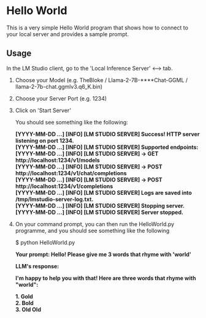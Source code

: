 # Hello World

This is a very simple Hello World program that shows how to connect to your local server and provides a sample prompt.

## Usage

In the LM Studio client, go to the 'Local Inference Server' <--> tab.

1. Choose your Model (e.g. TheBloke / Llama-2-7B-****Chat-GGML / llama-2-7b-chat.ggmlv3.q6_K.bin)
2. Choose your Server Port (e.g. 1234)
3. Click on 'Start Server'

	You should see something like the following:
	
	**[YYYY-MM-DD ...] [INFO] [LM STUDIO SERVER] Success! HTTP server listening on port 1234.**<br/>
	**[YYYY-MM-DD ...] [INFO] [LM STUDIO SERVER] Supported endpoints:**<br/>
	**[YYYY-MM-DD ...] [INFO] [LM STUDIO SERVER] ->	GET  http://localhost:1234/v1/models**<br/>
	**[YYYY-MM-DD ...] [INFO] [LM STUDIO SERVER] ->	POST http://localhost:1234/v1/chat/completions**<br/>
	**[YYYY-MM-DD ...] [INFO] [LM STUDIO SERVER] ->	POST http://localhost:1234/v1/completions**<br/>
	**[YYYY-MM-DD ...] [INFO] [LM STUDIO SERVER] Logs are saved into /tmp/lmstudio-server-log.txt.**<br/>
	**[YYYY-MM-DD ...] [INFO] [LM STUDIO SERVER] Stopping server.**<br/>
	**[YYYY-MM-DD ...] [INFO] [LM STUDIO SERVER] Server stopped.**<br/>

4. On your command prompt, you can then run the HelloWorld.py programme, and you should see something like the following

	$ python HelloWorld.py
	
	**Your prompt: Hello! Please give me 3 words that rhyme with 'world'**
	
	**LLM's response:**
	
	**I'm happy to help you with that! Here are three words that rhyme with "world":**
	
	**1. Gold**<br/>
	**2. Bold**<br/>
	**3. Old Old**<br/>
